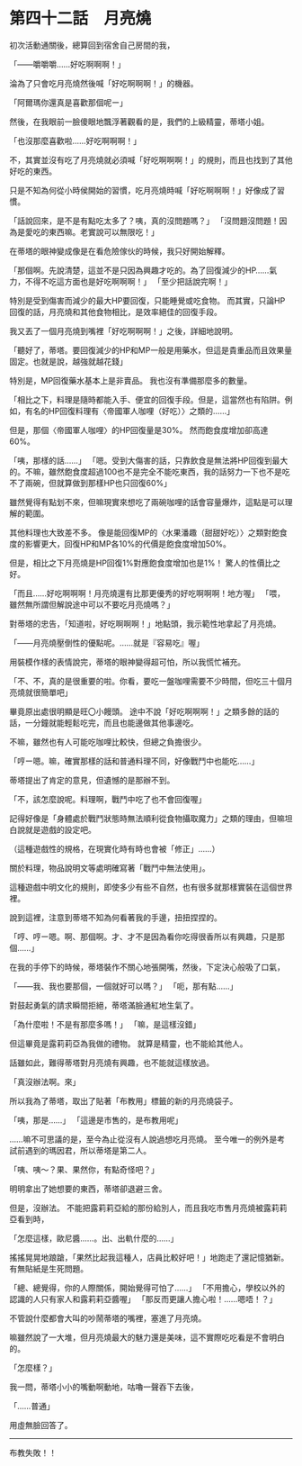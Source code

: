 # 第四十二話　月亮燒

初次活動通關後，總算回到宿舍自己房間的我，

「――嚼嚼嚼……好吃啊啊啊！」

淪為了只會吃月亮燒然後喊「好吃啊啊啊！」的機器。

「阿爾瑪你還真是喜歡那個呢ー」

然後，在我眼前一臉傻眼地飄浮著觀看的是，我們的上級精靈，蒂塔小姐。

「也沒那麼喜歡啦……好吃啊啊啊！」

不，其實並沒有吃了月亮燒就必須喊「好吃啊啊啊！」的規則，而且也找到了其他好吃的東西。

只是不知為何從小時侯開始的習慣，吃月亮燒時喊「好吃啊啊啊！」好像成了習慣。

「話說回來，是不是有點吃太多了？咦，真的沒問題嗎？」
「沒問題沒問題！因為是愛吃的東西嘛。老實說可以無限吃！」

在蒂塔的眼神變成像是在看危險傢伙的時候，我只好開始解釋。

「那個啊。先說清楚，這並不是只因為興趣才吃的。為了回復減少的HP……氣力，不得不吃這方面也是好吃啊啊啊！」
「至少把話說完啊！」

特別是受到傷害而減少的最大HP要回復，只能睡覺或吃食物。
而其實，只論HP回復的話，月亮燒和其他食物相比，是效率絕佳的回復手段。

我又丟了一個月亮燒到嘴裡「好吃啊啊啊！」之後，詳細地說明。

「聽好了，蒂塔。要回復減少的HP和MP一般是用藥水，但這是貴重品而且效果量固定。也就是說，越強就越花錢」

特別是，MP回復藥水基本上是非賣品。
我也沒有準備那麼多的數量。

「相比之下，料理是隨時都能入手、便宜的回復手段。但是，這當然也有陷阱。例如，有名的HP回復料理有〈帝國軍人咖哩（好吃）〉之類的……」

但是，那個〈帝國軍人咖哩〉的HP回復量是30%。
然而飽食度增加卻高達60%。

「咦，那樣的話……」
「嗯。受到大傷害的話，只靠飲食是無法將HP回復到最大的。不嘛，雖然飽食度超過100也不是完全不能吃東西，我的話努力一下也不是吃不了兩碗，但就算做到那樣HP也只回復60%」

雖然覺得有點划不來，但嘛現實來想吃了兩碗咖哩的話會容量爆炸，這點是可以理解的範圍。

其他料理也大致差不多。
像是能回復MP的〈水果潘趣（甜甜好吃）〉之類對飽食度的影響更大，回復HP和MP各10%的代價是飽食度增加50%。

但是，相比之下月亮燒是HP回復1%對應飽食度增加也是1%！
驚人的性價比之好。

「而且……好吃啊啊啊！月亮燒還有比那更優秀的好吃啊啊啊！地方喔」
「喂，雖然無所謂但解說途中可以不要吃月亮燒嗎？」

對蒂塔的忠告，「知道啦，好吃啊啊啊！」地點頭，我示範性地拿起了月亮燒。

「――月亮燒壓倒性的優點呢。……就是『容易吃』喔」

用裝模作樣的表情說完，蒂塔的眼神變得超可怕，所以我慌忙補充。

「不、不，真的是很重要的啦。你看，要吃一盤咖哩需要不少時間，但吃三十個月亮燒就很簡單吧」

畢竟原出處很明顯是旺〇小饅頭。
途中不說「好吃啊啊啊！」之類多餘的話的話，一分鐘就能輕鬆吃完，而且也能邊做其他事邊吃。

不嘛，雖然也有人可能吃咖哩比較快，但總之負擔很少。

「哼ー嗯。嘛，確實那樣的話和普通料理不同，好像戰鬥中也能吃……」

蒂塔提出了肯定的意見，但遺憾的是那辦不到。

「不，該怎麼說呢。料理啊，戰鬥中吃了也不會回復喔」

記得好像是「身體處於戰鬥狀態時無法順利從食物攝取魔力」之類的理由，但嘛坦白說就是遊戲的設定吧。

（這種遊戲性的規格，在現實化時有時也會被「修正」……）

關於料理，物品說明文等處明確寫著「戰鬥中無法使用」。

這種遊戲中明文化的規則，即使多少有些不自然，也有很多就那樣實裝在這個世界裡。

說到這裡，注意到蒂塔不知為何看著我的手邊，扭扭捏捏的。

「哼、哼ー嗯。啊、那個啊。才、才不是因為看你吃得很香所以有興趣，只是那個……」

在我的手停下的時候，蒂塔裝作不關心地張開嘴，然後，下定決心般吸了口氣，

「――我、我也要那個，一個就好可以嗎？」
「呃，那有點……」

對鼓起勇氣的請求瞬間拒絕，蒂塔滿臉通紅地生氣了。

「為什麼啦！不是有那麼多嗎！」
「嘛，是這樣沒錯」

但這畢竟是露莉莉亞為我做的禮物。
就算是精靈，也不能給其他人。

話雖如此，難得蒂塔對月亮燒有興趣，也不能就這樣放過。

「真沒辦法啊。來」

所以我為了蒂塔，取出了貼著「布教用」標籤的新的月亮燒袋子。

「咦，那是……」
「這邊是市售的，是布教用呢」

……嘛不可思議的是，至今為止從沒有人說過想吃月亮燒。
至今唯一的例外是考試前遇到的瑪因君，所以蒂塔是第二人。

「咦、咦～？果、果然你，有點奇怪吧？」

明明拿出了她想要的東西，蒂塔卻退避三舍。

但是，沒辦法。
不能把露莉莉亞給的那份給別人，而且我吃市售月亮燒被露莉莉亞看到時，

「怎麼這樣，歐尼醬……。出、出軌什麼的……」

搖搖晃晃地踉蹌，「果然比起我這種人，店員比較好吧！」地跑走了還記憶猶新。
有無貼紙是生死問題。

「總、總覺得，你的人際關係，開始覺得可怕了……」
「不用擔心，學校以外的認識的人只有家人和露莉莉亞醬喔」
「那反而更讓人擔心啦！……嗯唔！？」

不管說什麼都會大叫的吵鬧蒂塔的嘴裡，塞進了月亮燒。

嘛雖然說了一大堆，但月亮燒最大的魅力還是美味，這不實際吃吃看是不會明白的。

「怎麼樣？」

我一問，蒂塔小小的嘴動啊動地，咕嚕一聲吞下去後，

「……普通」

用虛無臉回答了。

---

布教失敗！！